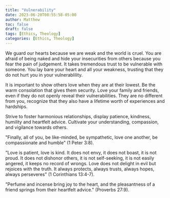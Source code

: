 ```yaml
---
title: "Vulnerability"
date: 2023-06-20T08:55:58-05:00
author: Matthew
toc: false
draft: false
tags: [Ethics, Theology]
categories: [Ethics, Theology]
---
```


We guard our hearts because we are weak and the 
world is cruel. You are afraid of being naked
and hide your insecurities from
others because you fear the pain of judgement.
It takes tremendous trust to be vulnerable with someone.
You lay bare your heart and all your weakness, trusting that
they do not hurt you in your vulnerablility. 

It is important to show 
others love when they are at their lowest.
Be the warm consolation that gives them security.
Love your family and friends, even if they do not
openly reveal their vulnerabilities. They are no different from you,
recognize that they also have a lifetime worth 
of experiences and hardships.

Strive to foster harmonious relationships, display patience, kindness,
humility and heartfelt advice. Cultivate your understanding,
compassion, and vigilance towards others.

"Finally, all of you, be like-minded, be sympathetic, love 
one another, be compassionate and humble" 
(1 Peter 3:8).

"Love is patient, love is kind. It does not envy, it 
does not boast, it is not proud. It does not dishonor others, 
it is not self-seeking, it is not easily angered, it keeps 
no record of wrongs. Love does not delight in evil but rejoices
with the truth. It always protects, always trusts, always hopes, 
always perseveres" 
(1 Corinthians 13:4-7).

"Perfume and incense bring joy to the heart, and the pleasantness
of a friend springs from their heartfelt advice."
(Proverbs 27:9).

